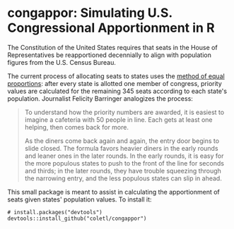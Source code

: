 # congappor: Simulating U.S. Congressional Apportionment in R

The Constitution of the United States requires that seats in the House of Representatives be reapportioned decennially 
to align with population figures from the U.S. Census Bureau.

The current process of allocating seats to states uses the
[method of equal proportions](https://www.census.gov/population/apportionment/about/computing.html): after every state
is allotted one member of congress, priority values are calculated for the remaining 345 seats 
according to each state's population. Journalist Felicity Barringer analogizes the process:

> To understand how the priority numbers are awarded, it is easiest to imagine a cafeteria with 50 people in line. 
> Each gets at least one helping, then comes back for more. 
>
> As the diners come back again and again, the entry door begins to slide closed. 
> The formula favors heavier diners in the early rounds and leaner ones in the later rounds. 
> In the early rounds, it is easy for the more populous states to push to the front of the line for seconds and thirds; 
> in the later rounds, they have trouble squeezing through the narrowing entry, and the less populous states can slip in ahead.

This small package is meant to assist in calculating the apportionment of seats given states' population values. To install it:

    # install.packages("devtools")
    devtools::install_github("coletl/congappor")
